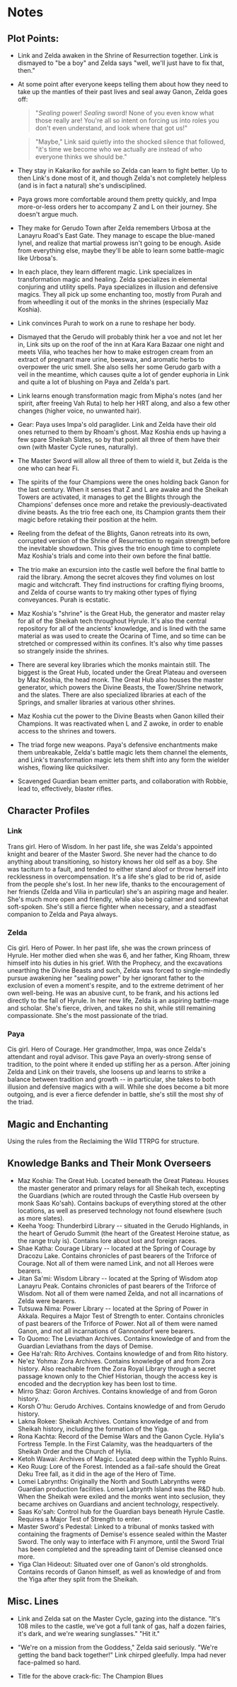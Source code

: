 Notes
=======================

Plot Points:
---------------

- Link and Zelda awaken in the Shrine of Resurrection together. Link is dismayed to "be a boy" and Zelda says "well, we'll just have to fix that, then."

- At some point after everyone keeps telling them about how they need to take up the mantles of their past lives and seal away Ganon, Zelda goes off: 

    > "_Sealing_ power! _Sealing_ sword! None of you even know what those really are! You're all so intent on forcing us into roles you don't even understand, and look where that got us!" 

    > "Maybe," Link said quietly into the shocked silence that followed, "it's time we become who we actually are instead of who everyone thinks we should be."

- They stay in Kakariko for awhile so Zelda can learn to fight better. Up to then Link's done most of it, and though Zelda's not completely helpless (and is in fact a natural) she's undisciplined.

- Paya grows more comfortable around them pretty quickly, and Impa more-or-less orders her to accompany Z and L on their journey. She doesn't argue much.

- They make for Gerudo Town after Zelda remembers Urbosa at the Lanayru Road's East Gate. They manage to escape the blue-maned lynel, and realize that martial prowess isn't going to be enough. Aside from everything else, maybe they'll be able to learn some battle-magic like Urbosa's.

- In each place, they learn different magic. Link specializes in transformation magic and healing. Zelda specializes in elemental conjuring and utility spells. Paya specializes in illusion and defensive magics. They all pick up some enchanting too, mostly from Purah and from wheedling it out of the monks in the shrines (especially Maz Koshia).

- Link convinces Purah to work on a rune to reshape her body.

- Dismayed that the Gerudo will probably think her a voe and not let her in, Link sits up on the roof of the inn at Kara Kara Bazaar one night and meets Vilia, who teaches her how to make estrogen cream from an extract of pregnant mare urine, beeswax, and aromatic herbs to overpower the uric smell. She also sells her some Gerudo garb with a veil in the meantime, which causes quite a lot of gender euphoria in Link and quite a lot of blushing on Paya and Zelda's part.

- Link learns enough transformation magic from Mipha's notes (and her spirit, after freeing Vah Ruta) to help her HRT along, and also a few other changes (higher voice, no unwanted hair).

- Gear: Paya uses Impa's old paraglider. Link and Zelda have their old ones returned to them by Rhoam's ghost. Maz Koshia ends up having a few spare Sheikah Slates, so by that point all three of them have their own (with Master Cycle runes, naturally).

- The Master Sword will allow all three of them to wield it, but Zelda is the one who can hear Fi.

- The spirits of the four Champions were the ones holding back Ganon for the last century. When it senses that Z and L are awake and the Sheikah Towers are activated, it manages to get the Blights through the Champions' defenses once more and retake the previously-deactivated divine beasts. As the trio free each one, its Champion grants them their magic before retaking their position at the helm.

- Reeling from the defeat of the Blights, Ganon retreats into its own, corrupted version of the Shrine of Resurrection to regain strength before the inevitable showdown. This gives the trio enough time to complete Maz Koshia's trials and come into their own before the final battle.

- The trio make an excursion into the castle well before the final battle to raid the library. Among the secret alcoves they find volumes on lost magic and witchcraft. They find instructions for crafting flying brooms, and Zelda of course wants to try making other types of flying conveyances. Purah is ecstatic.

- Maz Koshia's "shrine" is the Great Hub, the generator and master relay for all of the Sheikah tech throughout Hyrule. It's also the central repository for all of the ancients' knowledge, and is lined with the same material as was used to create the Ocarina of Time, and so time can be stretched or compressed within its confines. It's also why time passes so strangely inside the shrines.

- There are several key libraries which the monks maintain still. The biggest is the Great Hub, located under the Great Plateau and overseen by Maz Koshia, the head monk. The Great Hub also houses the master generator, which powers the Divine Beasts, the Tower/Shrine network, and the slates. There are also specialized libraries at each of the Springs, and smaller libraries at various other shrines.

- Maz Koshia cut the power to the Divine Beasts when Ganon killed their Champions. It was reactivated when L and Z awoke, in order to enable access to the shrines and towers.

- The triad forge new weapons. Paya's defensive enchantments make them unbreakable, Zelda's battle magic lets them channel the elements, and Link's transformation magic lets them shift into any form the wielder wishes, flowing like quicksilver.

- Scavenged Guardian beam emitter parts, and collaboration with Robbie, lead to, effectively, blaster rifles.


Character Profiles
-----------------------

### Link
Trans girl. Hero of Wisdom.
In her past life, she was Zelda's appointed knight and bearer of the Master Sword. She never had the chance to do anything about transitioning, so history knows her old self as a boy. She was taciturn to a fault, and tended to either stand aloof or throw herself into recklessness in overcompensation. It's a life she's glad to be rid of, aside from the people she's lost.
In her new life, thanks to the encouragement of her friends (Zelda and Vilia in particular) she's an aspiring mage and healer. She's much more open and friendly, while also being calmer and somewhat soft-spoken. She's still a fierce fighter when necessary, and a steadfast companion to Zelda and Paya always.

### Zelda
Cis girl. Hero of Power.
In her past life, she was the crown princess of Hyrule. Her mother died when she was 6, and her father, King Rhoam, threw himself into his duties in his grief. With the Prophecy, and the excavations unearthing the Divine Beasts and such, Zelda was forced to single-mindedly pursue awakening her "sealing power" by her ignorant father to the exclusion of even a moment's respite, and to the extreme detriment of her own well-being. He was an abusive cunt, to be frank, and his actions led directly to the fall of Hyrule.
In her new life, Zelda is an aspiring battle-mage and scholar. She's fierce, driven, and takes no shit, while still remaining compassionate. She's the most passionate of the triad.

### Paya
Cis girl. Hero of Courage.
Her grandmother, Impa, was once Zelda's attendant and royal advisor. This gave Paya an overly-strong sense of tradition, to the point where it ended up stifling her as a person. After joining Zelda and Link on their travels, she loosens up and learns to strike a balance between tradition and growth -- in particular, she takes to both illusion and defensive magics with a will. While she does become a bit more outgoing, and is ever a fierce defender in battle, she's still the most shy of the triad.


Magic and Enchanting
--------------------------

Using the rules from the Reclaiming the Wild TTRPG for structure.


Knowledge Banks and Their Monk Overseers
----------------------------

- Maz Koshia: The Great Hub. Located beneath the Great Plateau. Houses the master generator and primary relays for all Sheikah tech, excepting the Guardians (which are routed through the Castle Hub overseen by monk Saas Ko'sah). Contains backups of everything stored at the other locations, as well as preserved technology not found elsewhere (such as more slates).
- Keeha Yoog: Thunderbird Library -- situated in the Gerudo Highlands, in the heart of Gerudo Summit (the heart of the Greatest Heroine statue, as the range truly is). Contains lore about lost and foreign races.
- Shae Katha: Courage Library -- located at the Spring of Courage by Dracozu Lake. Contains chronicles of past bearers of the Triforce of Courage. Not all of them were named Link, and not all Heroes were bearers.
- Jitan Sa'mi: Wisdom Library -- located at the Spring of Wisdom atop Lanayru Peak. Contains chronicles of past bearers of the Triforce of Wisdom. Not all of them were named Zelda, and not all incarnations of Zelda were bearers.
- Tutsuwa Nima: Power Library -- located at the Spring of Power in Akkala. Requires a Major Test of Strength to enter. Contains chronicles of past bearers of the Triforce of Power. Not all of them were named Ganon, and not all incarnations of Gannondorf were bearers.
- To Quomo: The Leviathan Archives. Contains knowledge of and from the Guardian Leviathans from the days of Demise.
- Gee Ha'rah: Rito Archives. Contains knowledge of and from Rito history.
- Ne'ez Yohma: Zora Archives. Contains knowledge of and from Zora history. Also reachable from the Zora Royal Library through a secret passage known only to the Chief Historian, though the access key is encoded and the decryption key has been lost to time.
- Mirro Shaz: Goron Archives. Contains knowledge of and from Goron history.
- Korsh O'hu: Gerudo Archives. Contains knowledge of and from Gerudo history.
- Lakna Rokee: Sheikah Archives. Contains knowledge of and from Sheikah history, including the formation of the Yiga.
- Rona Kachta: Record of the Demise Wars and the Ganon Cycle. Hylia's Fortress Temple. In the First Calamity, was the headquarters of the Sheikah Order and the Church of Hylia.
- Ketoh Wawai: Archives of Magic. Located deep within the Typhlo Ruins.
- Keo Ruug: Lore of the Forest. Intended as a fail-safe should the Great Deku Tree fall, as it did in the age of the Hero of Time.
- Lomei Labrynths: Originally the North and South Labrynths were Guardian production facilities. Lomei Labrynth Island was the R&D hub. When the Sheikah were exiled and the monks went into seclusion, they became archives on Guardians and ancient technology, respectively.
- Saas Ko'sah: Control hub for the Guardian bays beneath Hyrule Castle. Requires a Major Test of Strength to enter.
- Master Sword's Pedestal: Linked to a tribunal of monks tasked with containing the fragments of Demise's essence sealed within the Master Sword. The only way to interface with Fi anymore, until the Sword Trial has been completed and the spreading taint of Demise cleansed once more.
- Yiga Clan Hideout: Situated over one of Ganon's old strongholds. Contains records of Ganon himself, as well as knowledge of and from the Yiga after they split from the Sheikah.


Misc. Lines
---------
- Link and Zelda sat on the Master Cycle, gazing into the distance.
"It's 108 miles to the castle, we've got a full tank of gas, half a dozen fairies, it's dark, and we're wearing sunglasses." 
"Hit it."

- "We're on a mission from the Goddess," Zelda said seriously. 
"We're getting the band back together!" Link chirped gleefully.
Impa had never face-palmed so hard.

- Title for the above crack-fic: The Champion Blues
